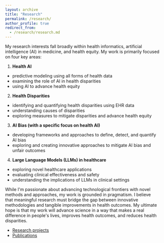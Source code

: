 ```yaml
---
layout: archive
title: "Research"
permalink: /research/
author_profile: true
redirect_from: 
  - /research/research.md
---
```


My research interests fall broadly within health informatics, artificial intelligence (AI) in medicine, and health equity. My work is primarily focused on four key areas:

1. **Health AI**
  - predictive modeling using all forms of health data
  - examining the role of AI in health disparities
  - using AI to advance health equity

2. **Health Disparities**
  - identifying and quantifying health disparities using EHR data
  - understanding causes of disparities
  - exploring measures to mitigate disparities and advance health equity

3. **AI Bias (with a specific focus on health AI)** 
  - developing frameworks and approaches to define, detect, and quantify AI bias
  - exploring and creating innovative approaches to mitigate AI bias and unfair outcomes


4. **Large Language Models (LLMs) in healthcare** 
  - exploring novel healthcare applications
  - evaluating clinical effectiveness and safety
  - understanding the implications of LLMs in clinical settings

While I'm passionate about advancing technological frontiers with novel methods and approaches, my work is grounded in pragmatism. I believe that meaningful research must bridge the gap between innovative methodologies and tangible improvements in health outcomes. My ultimate hope is that my work will advance science in a way that makes a real difference in people's lives, improves health outcomes, and reduces health disparities.

- [Research projects](.)
- [Publications](/research/publications/)